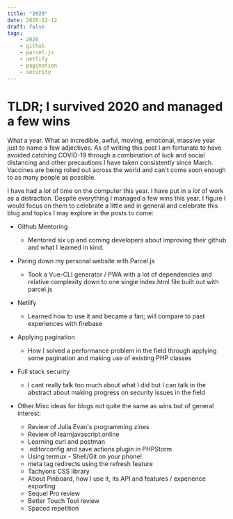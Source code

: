 ```yaml
---
title: "2020"
date: 2020-12-12
draft: false
tags: 
    - 2020
    - github
    - parcel.js
    - netlify
    - pagination
    - security
---
```


# TLDR; I survived 2020 and managed a few wins

What a year. What an incredible, awful, moving, emotional, massive year just to name a few adjectives. As of writing this post I am fortunate to have avoided catching COVID-19 through a combination of luck and social distancing and other precautions I have taken consistently since March. Vaccines are being rolled out across the world and can't come soon enough to as many people as possible.

I have had a _lot_ of time on the computer this year. I have put in a _lot_ of work as a distraction. Despite everything I managed a few wins this year. I figure I would focus on them to celebrate a little and in general and celebrate this blog and topics I may explore in the posts to come:

* Github Mentoring
   * Mentored six up and coming developers about improving their github and what I learned in kind.
* Paring down my personal website with Parcel.js
    * Took a Vue-CLI generator / PWA with a lot of dependencies and relative complexity down to one single index.html file built out with parcel.js
* Netlify
    * Learned how to use it and became a fan; will compare to past experiences with firebase
* Applying pagination
    * How I solved a performance problem in the field through applying some pagination and making use of existing PHP classes
* Full stack security
    * I cant really talk too much about what I did but I can talk in the abstract about making progress on security issues in the field

* Other Misc ideas for blogs not quite the same as wins but of general interest:
    * Review of Julia Evan's programming zines
    * Review of learnjavascript.online
    * Learning curl and postman
    * .editorconfig and save actions plugin in PHPStorm
    * Using termux - Shell/Git on your phone!
    * meta tag redirects using the refresh feature
    * Tachyons CSS library
    * About Pinboard, how I use it, its API and features / experience exporting
    * Sequel Pro review
    * Better Touch Tool review
    * Spaced repetition





